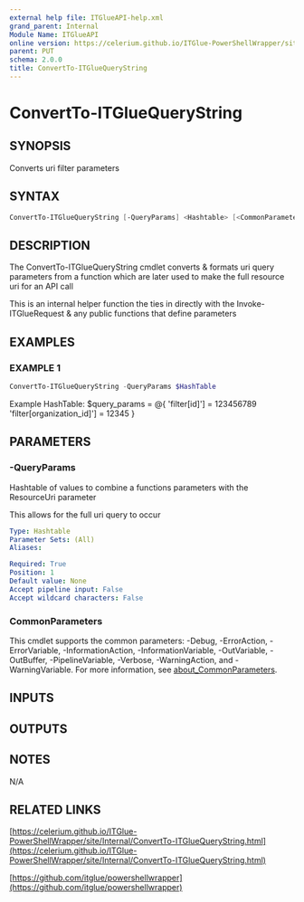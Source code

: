 ```yaml
---
external help file: ITGlueAPI-help.xml
grand_parent: Internal
Module Name: ITGlueAPI
online version: https://celerium.github.io/ITGlue-PowerShellWrapper/site/Internal/ConvertTo-ITGlueQueryString.html
parent: PUT
schema: 2.0.0
title: ConvertTo-ITGlueQueryString
---
```


# ConvertTo-ITGlueQueryString

## SYNOPSIS
Converts uri filter parameters

## SYNTAX

```powershell
ConvertTo-ITGlueQueryString [-QueryParams] <Hashtable> [<CommonParameters>]
```

## DESCRIPTION
The ConvertTo-ITGlueQueryString cmdlet converts & formats uri query parameters
from a function which are later used to make the full resource uri for
an API call

This is an internal helper function the ties in directly with the
Invoke-ITGlueRequest & any public functions that define parameters

## EXAMPLES

### EXAMPLE 1
```powershell
ConvertTo-ITGlueQueryString -QueryParams $HashTable
```

Example HashTable:
    $query_params = @{
        'filter\[id\]'\]               = 123456789
        'filter\[organization_id\]'\]  = 12345
    }

## PARAMETERS

### -QueryParams
Hashtable of values to combine a functions parameters with
the ResourceUri parameter

This allows for the full uri query to occur

```yaml
Type: Hashtable
Parameter Sets: (All)
Aliases:

Required: True
Position: 1
Default value: None
Accept pipeline input: False
Accept wildcard characters: False
```

### CommonParameters
This cmdlet supports the common parameters: -Debug, -ErrorAction, -ErrorVariable, -InformationAction, -InformationVariable, -OutVariable, -OutBuffer, -PipelineVariable, -Verbose, -WarningAction, and -WarningVariable. For more information, see [about_CommonParameters](http://go.microsoft.com/fwlink/?LinkID=113216).

## INPUTS

## OUTPUTS

## NOTES
N/A

## RELATED LINKS

[https://celerium.github.io/ITGlue-PowerShellWrapper/site/Internal/ConvertTo-ITGlueQueryString.html](https://celerium.github.io/ITGlue-PowerShellWrapper/site/Internal/ConvertTo-ITGlueQueryString.html)

[https://github.com/itglue/powershellwrapper](https://github.com/itglue/powershellwrapper)

